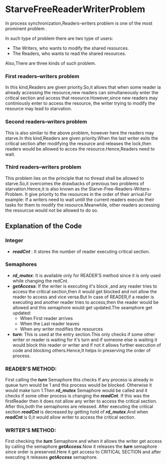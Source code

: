 # StarveFreeReaderWriterProblem

In process synchronization,Readers-writers problem is one of the most prominent problem .

In such type of problem there are two type of users: 
- The Writers, who wants to modify the shared resources.
- The Readers, who wants to read the shared resources.

Also,There are three kinds of such problem.

### First readers–writers problem
In this kind,Readers are given priority.So,it allows that when some reader ia already accessing the resource,new readers can simultaneously enter the critical section and access that resource.However,since new readers may continiously enter to access the resource, the writer trying to modify the resource may lead to starvation.

### Second readers–writers problem
This is also similar to the above problem, however here the readers may starve.In this kind,Readers are given priority.When the last writer exits the critical section after modifying the resource and releases the lock,then readers would be allowed to acces the resource.Hence,Readers need to wait.

### Third readers–writers problem
This problem lies on the principle that no thread shall be allowed to starve.So,it overcomes the drawbacks of previous two problems of starvation.Hence,it is also known as the Starve-Free-Readers-Writers-Problem. It give priority to the resources in the order of their arrival.For example: If a writers need to wait untill the current readers execute their tasks for them to modify the resource.Meanwhile, other readers accessing the resourcse would not be allowed to do so.

## Explanation of the Code

### Integer
- **_readCnt_** : It stores the number of reader executing critical section.

### Semaphores
- **_rd_mutex_**: It is available only for READER'S method since it is only used while changing the redCnt.
- **_getAccess_**: If the writer is executing it's block ,and any reader tries to access the critical section,then it would get blocked and not allow the reader to access and vice versa.But In case of READER,if a reader is executing and another reader tries to access,then the reader would be allowed and this semaphore would get updated.The seamphore get updated:
  - When First reader arrives
  - When the Last reader leaves
  - When any writer modifies the resources
- **_turn_**: This is used at the entry section.This only checks if some other writer or reader is waiting for it's turn and if someone else is waiting it would block this reader or writer and if not it allows further execution of code and blocking others.Hence,It helps in preserving the order of process.

### READER'S METHOD:  
First calling the **_turn_** Semaphore this checks If any process is already in queue turn would be 1 and this process would be blocked. Otherwise it would make turn 1.Then **_rd_mutex_** Semaphore would be called and it checks if some other process is changing the **_readCnt_**. If this was the firstReader then it does not allow any writer to access the critical section. After this,both the semaphores  are released. After executing the critical section **_readCnt_** is decreased by getting hold of **_rd_mutex_**.And when **_readCnt_** is 0,it would allow writer to access the critical section.

### WRITER'S METHOD:  
First checking the **_turn_** Semaphore and when it allows the writer get access by calling the semaphore **_getAccess_**.Now it releases the **_turn_** semaphore since order is preserved.Here it get access to CRITICAL SECTION and after executing it releases **_getAccess_** semaphore.

